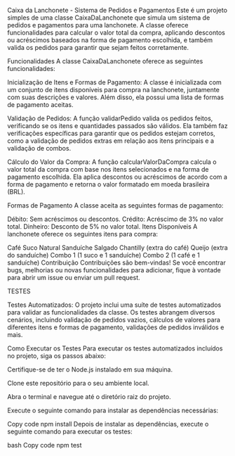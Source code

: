 Caixa da Lanchonete - Sistema de Pedidos e Pagamentos
Este é um projeto simples de uma classe CaixaDaLanchonete que simula um sistema de pedidos e pagamentos para uma lanchonete. A classe oferece funcionalidades para calcular o valor total da compra, aplicando descontos ou acréscimos baseados na forma de pagamento escolhida, e também valida os pedidos para garantir que sejam feitos corretamente.

Funcionalidades
A classe CaixaDaLanchonete oferece as seguintes funcionalidades:

Inicialização de Itens e Formas de Pagamento: A classe é inicializada com um conjunto de itens disponíveis para compra na lanchonete, juntamente com suas descrições e valores. Além disso, ela possui uma lista de formas de pagamento aceitas.

Validação de Pedidos: A função validarPedido valida os pedidos feitos, verificando se os itens e quantidades passados são válidos. Ela também faz verificações específicas para garantir que os pedidos estejam corretos, como a validação de pedidos extras em relação aos itens principais e a validação de combos.

Cálculo do Valor da Compra: A função calcularValorDaCompra calcula o valor total da compra com base nos itens selecionados e na forma de pagamento escolhida. Ela aplica descontos ou acréscimos de acordo com a forma de pagamento e retorna o valor formatado em moeda brasileira (BRL).

Formas de Pagamento
A classe aceita as seguintes formas de pagamento:

Débito: Sem acréscimos ou descontos.
Crédito: Acréscimo de 3% no valor total.
Dinheiro: Desconto de 5% no valor total.
Itens Disponíveis
A lanchonete oferece os seguintes itens para compra:

Café
Suco Natural
Sanduíche
Salgado
Chantilly (extra do café)
Queijo (extra do sanduíche)
Combo 1 (1 suco e 1 sanduíche)
Combo 2 (1 café e 1 sanduíche)
Contribuição
Contribuições são bem-vindas! Se você encontrar bugs, melhorias ou novas funcionalidades para adicionar, fique à vontade para abrir um issue ou enviar um pull request.

TESTES

Testes Automatizados: O projeto inclui uma suíte de testes automatizados para validar as funcionalidades da classe. Os testes abrangem diversos cenários, incluindo validação de pedidos vazios, cálculos de valores para diferentes itens e formas de pagamento, validações de pedidos inválidos e mais.

Como Executar os Testes
Para executar os testes automatizados incluídos no projeto, siga os passos abaixo:

Certifique-se de ter o Node.js instalado em sua máquina.

Clone este repositório para o seu ambiente local.

Abra o terminal e navegue até o diretório raiz do projeto.

Execute o seguinte comando para instalar as dependências necessárias:

Copy code
npm install
Depois de instalar as dependências, execute o seguinte comando para executar os testes:

bash
Copy code
npm test
